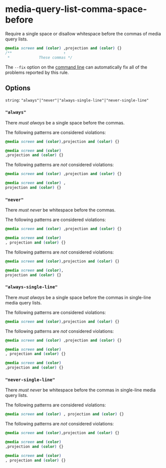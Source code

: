 # media-query-list-comma-space-before

Require a single space or disallow whitespace before the commas of media query lists.

```css
@media screen and (color) ,projection and (color) {}
/**                       ↑
 *             These commas */
```

The `--fix` option on the [command line](../../../docs/user-guide/cli.md#autofixing-errors) can automatically fix all of the problems reported by this rule.

## Options

`string`: `"always"|"never"|"always-single-line"|"never-single-line"`

### `"always"`

There *must always* be a single space before the commas.

The following patterns are considered violations:

```css
@media screen and (color),projection and (color) {}
```

```css
@media screen and (color)
,projection and (color) {}
```

The following patterns are *not* considered violations:

```css
@media screen and (color) ,projection and (color) {}
```

```css
@media screen and (color) ,
projection and (color) {}
```

### `"never"`

There *must never* be whitespace before the commas.

The following patterns are considered violations:

```css
@media screen and (color) ,projection and (color) {}
```

```css
@media screen and (color)
, projection and (color) {}
```

The following patterns are *not* considered violations:

```css
@media screen and (color),projection and (color) {}
```

```css
@media screen and (color),
projection and (color) {}
```

### `"always-single-line"`

There *must always* be a single space before the commas in single-line media query lists.

The following patterns are considered violations:

```css
@media screen and (color),projection and (color) {}
```

The following patterns are *not* considered violations:

```css
@media screen and (color) ,projection and (color) {}
```

```css
@media screen and (color)
, projection and (color) {}
```

```css
@media screen and (color)
,projection and (color) {}
```

### `"never-single-line"`

There *must never* be whitespace before the commas in single-line media query lists.

The following patterns are considered violations:

```css
@media screen and (color) , projection and (color) {}
```

The following patterns are *not* considered violations:

```css
@media screen and (color),projection and (color) {}
```

```css
@media screen and (color)
,projection and (color) {}
```

```css
@media screen and (color)
, projection and (color) {}
```
